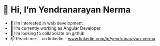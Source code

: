 # 👋 Hi, I’m Yendranarayan Nerma
- 👀 I’m interested in web development
- 🌱 I’m currently working as Angular Developer
- 💞️ I’m looking to collaborate on github
- 📫 Reach me ... on linkedin - www.linkedin.com/in/yendranarayan-verma

<!---
yendra554/yendra554 is a ✨ special ✨ repository because its `README.md` (this file) appears on your GitHub profile.
You can click the Preview link to take a look at your changes.
--->
